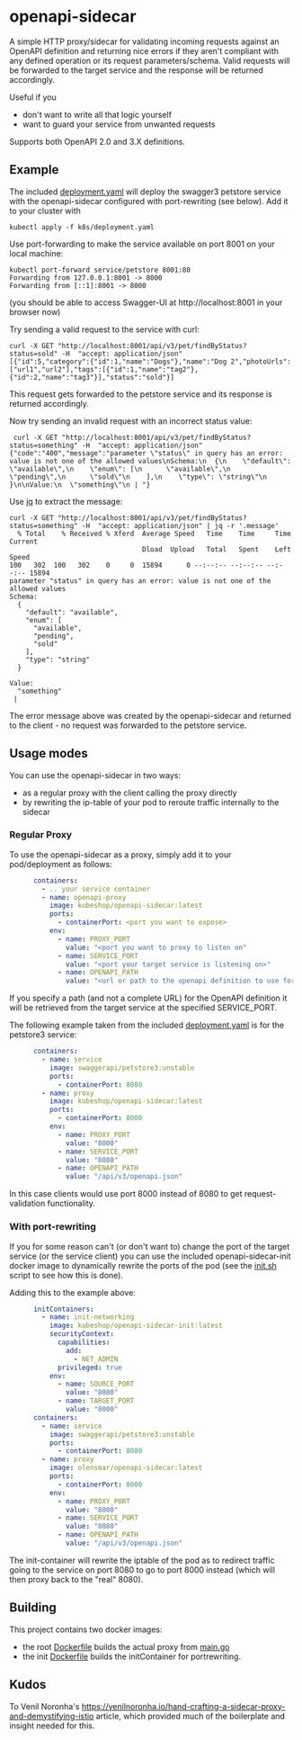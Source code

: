 # openapi-sidecar

A simple HTTP proxy/sidecar for validating incoming requests against an OpenAPI definition and returning nice errors if
they aren't compliant with any defined operation or its request parameters/schema. Valid requests will be forwarded to
the target service and the response will be returned accordingly.

Useful if you

* don't want to write all that logic yourself
* want to guard your service from unwanted requests

Supports both OpenAPI 2.0 and 3.X definitions.

## Example

The included [deployment.yaml](k8s/deployment.yaml) will deploy the swagger3 petstore service with the openapi-sidecar
configured with port-rewriting (see below). Add it to your cluster with

```shell
kubectl apply -f k8s/deployment.yaml
```

Use port-forwarding to make the service available on port 8001 on your local machine:

```shell
kubectl port-forward service/petstore 8001:80
Forwarding from 127.0.0.1:8001 -> 8000
Forwarding from [::1]:8001 -> 8000
```

(you should be able to access Swagger-UI at http://localhost:8001 in your browser now)

Try sending a valid request to the service with curl:

```shell
curl -X GET "http://localhost:8001/api/v3/pet/findByStatus?status=sold" -H  "accept: application/json"
[{"id":5,"category":{"id":1,"name":"Dogs"},"name":"Dog 2","photoUrls":["url1","url2"],"tags":[{"id":1,"name":"tag2"},{"id":2,"name":"tag3"}],"status":"sold"}]
```

This request gets forwarded to the petstore service and its response is returned accordingly.

Now try sending an invalid request with an incorrect status value:

```shell
 curl -X GET "http://localhost:8001/api/v3/pet/findByStatus?status=something" -H  "accept: application/json"          
{"code":"400","message":"parameter \"status\" in query has an error: value is not one of the allowed values\nSchema:\n  {\n    \"default\": \"available\",\n    \"enum\": [\n      \"available\",\n      \"pending\",\n      \"sold\"\n    ],\n    \"type\": \"string\"\n  }\n\nValue:\n  \"something\"\n | "}
```

Use [jq](https://stedolan.github.io/jq/) to extract the message:

```shell
curl -X GET "http://localhost:8001/api/v3/pet/findByStatus?status=something" -H  "accept: application/json" | jq -r '.message'
  % Total    % Received % Xferd  Average Speed   Time    Time     Time  Current
                                 Dload  Upload   Total   Spent    Left  Speed
100   302  100   302    0     0  15894      0 --:--:-- --:--:-- --:--:-- 15894
parameter "status" in query has an error: value is not one of the allowed values
Schema:
  {
    "default": "available",
    "enum": [
      "available",
      "pending",
      "sold"
    ],
    "type": "string"
  }

Value:
  "something"
 | 
```

The error message above was created by the openapi-sidecar and returned to the client - no request was forwarded to the
petstore service.

## Usage modes

You can use the openapi-sidecar in two ways:

* as a regular proxy with the client calling the proxy directly
* by rewriting the ip-table of your pod to reroute traffic internally to the sidecar

### Regular Proxy

To use the openapi-sidecar as a proxy, simply add it to your pod/deployment as follows:

```yaml
      containers:
        - .. your service container
        - name: openapi-proxy
          image: kubeshop/openapi-sidecar:latest
          ports:
            - containerPort: <port you want to expose>
          env:
            - name: PROXY_PORT
              value: "<port you want to proxy to listen on"
            - name: SERVICE_PORT
              value: "<port your target service is listening on>"
            - name: OPENAPI_PATH
              value: "<url or path to the openapi definition to use for validation>"
```

If you specify a path (and not a complete URL) for the OpenAPI definition it will be retrieved from the target service
at the specified SERVICE_PORT.

The following example taken from the included [deployment.yaml](k8s/deployment.yaml) is for the petstore3 service:

```yaml
      containers:
        - name: service
          image: swaggerapi/petstore3:unstable
          ports:
            - containerPort: 8080
        - name: proxy
          image: kubeshop/openapi-sidecar:latest
          ports:
            - containerPort: 8000
          env:
            - name: PROXY_PORT
              value: "8000"
            - name: SERVICE_PORT
              value: "8080"
            - name: OPENAPI_PATH
              value: "/api/v3/openapi.json"
```

In this case clients would use port 8000 instead of 8080 to get request-validation functionality.

### With port-rewriting

If you for some reason can't (or don't want to) change the port of the target service (or the service client) you can
use the included openapi-sidecar-init docker image to dynamically rewrite the ports of the pod
(see the [init.sh](init/init.sh) script to see how this is done).

Adding this to the example above:

```yaml
      initContainers:
        - name: init-networking
          image: kubeshop/openapi-sidecar-init:latest
          securityContext:
            capabilities:
              add:
                - NET_ADMIN
            privileged: true
          env:
            - name: SOURCE_PORT
              value: "8080"
            - name: TARGET_PORT
              value: "8000"
      containers:
        - name: service
          image: swaggerapi/petstore3:unstable
          ports:
            - containerPort: 8080
        - name: proxy
          image: olensmar/openapi-sidecar:latest
          ports:
            - containerPort: 8000
          env:
            - name: PROXY_PORT
              value: "8000"
            - name: SERVICE_PORT
              value: "8080"
            - name: OPENAPI_PATH
              value: "/api/v3/openapi.json"
```

The init-container will rewrite the iptable of the pod as to redirect traffic going to the service on port 8080 to go to
port 8000 instead (which will then proxy back to the "real" 8080).

## Building

This project contains two docker images:

- the root [Dockerfile](Dockerfile) builds the actual proxy from [main.go](main.go)
- the init [Dockerfile](init/Dockerfile) builds the initContainer for portrewriting.

## Kudos

To Venil Noronha's https://venilnoronha.io/hand-crafting-a-sidecar-proxy-and-demystifying-istio article, which provided
much of the boilerplate and insight needed for this.
